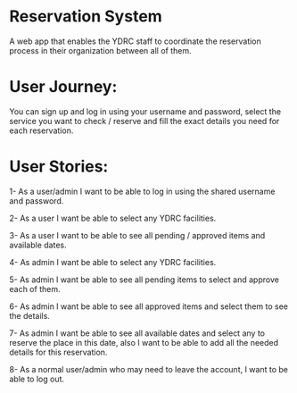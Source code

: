 # Reservation System
A web app that enables the YDRC staff to coordinate the reservation process in their organization between all of them.

# User Journey:
You can sign up and log in using your username and password, select the service you want to check / reserve and fill the exact details you need for each reservation.

# User Stories:

1- As a user/admin I want to be able to log in using the shared username and password.

2- As a user I want be able to select any YDRC facilities.

3- As a user I want to be able to see all pending / approved items and available dates. 

4- As admin I want be able to select any YDRC facilities.

5- As admin I want be able to see all pending items to select and approve each of them. 

6- As admin I want be able to see all approved items and select them to see the details. 

7- As admin I want be able to see all available dates and select any to reserve the place in this date,
also I want to be able to add all the needed details for this reservation.

8- As a normal user/admin who may need to leave the account, I want to be able to log out.








